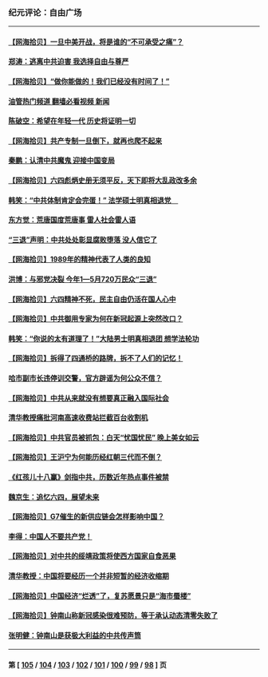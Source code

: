 ### 纪元评论：自由广场
---
#### [【网海拾贝】一旦中美开战，将是谁的“不可承受之痛”？](../../pages/nsc993/n14012236.md?06090330) 
#### [郑涛：逃离中共迫害 我选择自由与尊严](../../pages/nsc993/n14012043.md?06090330) 
#### [【网海拾贝】“做你能做的！我们已经没有时间了！”](../../pages/nsc993/n14011531.md?06090330) 
#### [油管热门频道 翻墙必看视频 新闻](ok?06090330)
#### [陈破空：希望在年轻一代 历史将证明一切](../../pages/nsc993/n14010838.md?06090330) 
#### [【网海拾贝】共产专制一旦倒下，就再也爬不起来](../../pages/nsc993/n14010831.md?06090330) 
#### [秦鹏：认清中共魔鬼  迎接中国变局](../../pages/nsc993/n14010692.md?06090330) 
#### [【网海拾贝】六四彪炳史册无须平反，天下即将大乱政改多余](../../pages/nsc993/n14010160.md?06090330) 
#### [韩笑：“中共体制肯定会完蛋！” 法学硕士明真相退党　](../../pages/nsc993/n14010098.md?06090330) 
#### [东方觉：荒唐国度荒唐事 雷人社会雷人语](../../pages/nsc993/n14010065.md?06090330) 
#### [“三退”声明：中共处处彰显腐败堕落 没人信它了](../../pages/nsc993/n14010010.md?06090330) 
#### [【网海拾贝】1989年的精神代表了人类的良知](../../pages/nsc993/n14009650.md?06090330) 
#### [洪博：与邪党决裂 今年1—5月720万民众“三退”](../../pages/nsc993/n14009532.md?06090330) 
#### [【网海拾贝】六四精神不死，民主自由仍活在国人心中](../../pages/nsc993/n14009305.md?06090330) 
#### [【网海拾贝】中共御用专家为何在新冠起源上突然改口？](../../pages/nsc993/n14008738.md?06090330) 
#### [韩笑：“你说的太有道理了！”大陆男士明真相退团 想学法轮功](../../pages/nsc993/n14008405.md?06090330) 
#### [【网海拾贝】拆得了四通桥的路牌，拆不了人们的记忆！](../../pages/nsc993/n14008045.md?06090330) 
#### [哈市副市长违停训交警，官方辟谣为何公众不信？](../../pages/nsc993/n14007957.md?06090330) 
#### [【网海拾贝】中共从来就没有想要真正融入国际社会](../../pages/nsc993/n14007206.md?06090330) 
#### [清华教授痛批河南高速收费站拦截百台收割机](../../pages/nsc993/n14006643.md?06090330) 
#### [【网海拾贝】中共官员被抓包：白天“忧国忧民” 晚上美女如云](../../pages/nsc993/n14006658.md?06090330) 
#### [【网海拾贝】王沪宁为何能历经红朝三代而不倒？](../../pages/nsc993/n14005828.md?06090330) 
#### [《红孩儿十八赢》剑指中共，历数近年热点事件被禁](../../pages/nsc993/n14005798.md?06090330) 
#### [魏京生：追忆六四，展望未来](../../pages/nsc993/n14005589.md?06090330) 
#### [【网海拾贝】G7催生的新供应链会怎样影响中国？](../../pages/nsc993/n14005296.md?06090330) 
#### [李得：中国人不要共产党！](../../pages/nsc993/n14005305.md?06090330) 
#### [【网海拾贝】对中共的绥靖政策将使西方国家自食恶果](../../pages/nsc993/n14004996.md?06090330) 
#### [清华教授：中国将要经历一个并非短暂的经济收缩期](../../pages/nsc993/n14004979.md?06090330) 
#### [【网海拾贝】中国经济“烂透”了，复苏愿景只是“海市蜃楼”](../../pages/nsc993/n14004462.md?06090330) 
#### [【网海拾贝】钟南山称新冠感染很难预防，等于承认动态清零失败了](../../pages/nsc993/n14003495.md?06090330) 
#### [张明健：钟南山是获极大利益的中共传声筒](../../pages/nsc993/n14003265.md?06090330) 

---
#### 第 [ [105](./105.md?06090330) / [104](./104.md?06090330) / [103](./103.md?06090330) / [102](./102.md?06090330) / [101](./101.md?06090330) / [100](./100.md?06090330) / [99](./99.md?06090330) / [98](./98.md?06090330) ] 页
